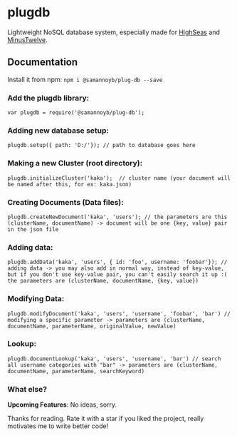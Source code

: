 # plugdb
Lightweight NoSQL database system, especially made for [HighSeas](https://highseas.hackclub.com/) and [MinusTwelve](https://minustwelve.hackclub.com/).

## Documentation
Install it from npm:
``` npm i @samannoyb/plug-db --save ```
### Add the plugdb library:
```
var plugdb = require('@samannoyb/plug-db');
```
### Adding new database setup:
```
plugdb.setup({ path: 'D:/'}); // path to database goes here
```

### Making a new Cluster (root directory):
```
plugdb.initializeCluster('kaka');  // cluster name (your document will be named after this, for ex: kaka.json)

```

### Creating Documents (Data files):
```
plugdb.createNewDocument('kaka', 'users'); // the parameters are this (clusterName, documentName) -> document will be one {key, value} pair in the json file
```

### Adding data:
```
plugdb.addData('kaka', 'users', { id: 'foo', username: 'foobar'}); // adding data -> you may also add in normal way, instead of key-value, but if you don't use key-value pair, you can't easily search it up :( the parameters are (clusterName, documentName, {key, value})
```

### Modifying Data:
```
plugdb.modifyDocument('kaka', 'users', 'username', 'foobar', 'bar') // modifying a specific parameter -> parameters are (clusterName, documentName, parameterName, originalValue, newValue)
```

### Lookup:
```
plugdb.documentLookup('kaka', 'users', 'username', 'bar') // search all username categories with "bar" -> parameters are (clusterName, documentName, parameterName, searchKeyword)
```

### What else?
**Upcoming Features**: No ideas, sorry.

Thanks for reading. Rate it with a star if you liked the project, really motivates me to write better code!
